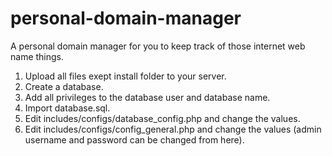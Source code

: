 personal-domain-manager
=====================
A personal domain manager for you to keep track of those internet web name things.

1. Upload all files exept install folder to your server.
2. Create a database.
3. Add all privileges to the database user and database name.
4. Import database.sql.
5. Edit includes/configs/database_config.php and change the values.
6. Edit includes/configs/config_general.php and change the values (admin username and password can be changed from here).